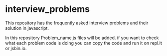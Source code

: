 # interview_problems
This repository has the frequently asked interview problems and their solution in javascript.

In this repository Problem_name.js files will be added.
if you want to check what each problem code is doing you can copy the code and run it on repl.it or jsbin.io.
